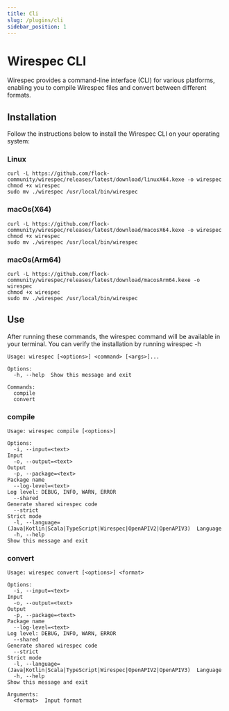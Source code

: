 ```yaml
---
title: Cli
slug: /plugins/cli
sidebar_position: 1
---
```


# Wirespec CLI

Wirespec provides a command-line interface (CLI) for various platforms, enabling you to compile Wirespec files and convert between different formats.

## Installation

Follow the instructions below to install the Wirespec CLI on your operating system:

### Linux

```shell
curl -L https://github.com/flock-community/wirespec/releases/latest/download/linuxX64.kexe -o wirespec
chmod +x wirespec
sudo mv ./wirespec /usr/local/bin/wirespec
```

### macOs(X64)

```shell
curl -L https://github.com/flock-community/wirespec/releases/latest/download/macosX64.kexe -o wirespec
chmod +x wirespec
sudo mv ./wirespec /usr/local/bin/wirespec
```

### macOs(Arm64)

```shell
curl -L https://github.com/flock-community/wirespec/releases/latest/download/macosArm64.kexe -o wirespec
chmod +x wirespec
sudo mv ./wirespec /usr/local/bin/wirespec
```

## Use
After running these commands, the wirespec command will be available in your terminal.
You can verify the installation by running wirespec -h

```shell
Usage: wirespec [<options>] <command> [<args>]...

Options:
  -h, --help  Show this message and exit

Commands:
  compile
  convert

```

### compile

```shell
Usage: wirespec compile [<options>]

Options:
  -i, --input=<text>                                                          Input
  -o, --output=<text>                                                         Output
  -p, --package=<text>                                                        Package name
  --log-level=<text>                                                          Log level: DEBUG, INFO, WARN, ERROR
  --shared                                                                    Generate shared wirespec code
  --strict                                                                    Strict mode
  -l, --language=(Java|Kotlin|Scala|TypeScript|Wirespec|OpenAPIV2|OpenAPIV3)  Language
  -h, --help                                                                  Show this message and exit
```

### convert

```shell
Usage: wirespec convert [<options>] <format>

Options:
  -i, --input=<text>                                                          Input
  -o, --output=<text>                                                         Output
  -p, --package=<text>                                                        Package name
  --log-level=<text>                                                          Log level: DEBUG, INFO, WARN, ERROR
  --shared                                                                    Generate shared wirespec code
  --strict                                                                    Strict mode
  -l, --language=(Java|Kotlin|Scala|TypeScript|Wirespec|OpenAPIV2|OpenAPIV3)  Language
  -h, --help                                                                  Show this message and exit

Arguments:
  <format>  Input format
```
